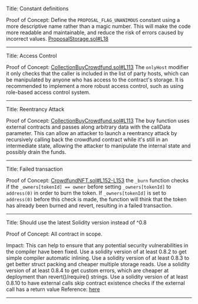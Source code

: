 Title: Constant definitions

Proof of Concept:
Define the `PROPOSAL_FLAG_UNANIMOUS` constant using a more descriptive name rather than a magic number. This will make the code more readable and maintainable, and reduce the risk of errors caused by incorrect values. [ProposalStorage.sol#L18](https://github.com/PartyDAO/party-contracts-c4/blob/main/contracts/proposals/ProposalStorage.sol#L18)
________________________________________________________________________

Title: Access Control

Proof of Concept:
[CollectionBuyCrowdfund.sol#L113](https://github.com/PartyDAO/party-contracts-c4/blob/main/contracts/crowdfund/CollectionBuyCrowdfund.sol#L113)
The `onlyHost` modifier it only checks that the caller is included in the list of party hosts, which can be manipulated by anyone who has access to the contract's storage. It is recommended to implement a more robust access control, such as using role-based access control system.
________________________________________________________________________

Title: Reentrancy Attack

Proof of Concept: 
[CollectionBuyCrowdfund.sol#L113](https://github.com/PartyDAO/party-contracts-c4/blob/main/contracts/crowdfund/CollectionBuyCrowdfund.sol#L113)
The buy function uses external contracts and passes along arbitrary data with the callData parameter. This can allow an attacker to launch a reentrancy attack by recursively calling back the crowdfund contract while it's still in an intermediate state, allowing the attacker to manipulate the internal state and possibly drain the funds.
________________________________________________________________________

Title: Failed transaction

Proof of Concept: 
[CrowdfundNFT.sol#L152-L153](https://github.com/PartyDAO/party-contracts-c4/blob/main/contracts/crowdfund/CrowdfundNFT.sol#L152-L153)
the `_burn` function checks if the `_owners[tokenId] == owner` before setting `_owners[tokenId]` to `address(0)` in order to burn the token. If `_owners[tokenId]` is set to `address(0)` before this check is made, the function will think that the token has already been burned and revert, resulting in a failed transaction.
________________________________________________________________________

Title: Should use the latest Solidity version instead of ^0.8

Proof of Concept: 
All contract in scope.

Impact:
This can help to ensure that any potential security vulnerabilities in the compiler have been fixed.
Use a solidity version of at least 0.8.2 to get simple compiler automatic inlining. 
Use a solidity version of at least 0.8.3 to get better struct packing and cheaper multiple storage reads. 
Use a solidity version of at least 0.8.4 to get custom errors, which are cheaper at deployment than revert()/require() strings.
Use a solidity version of at least 0.8.10 to have external calls skip contract existence checks if the external call has a return value
Reference: [here](https://blog.soliditylang.org/2021/11/09/solidity-0.8.10-release-announcement/)
________________________________________________________________________
